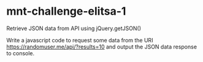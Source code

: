 # mnt-challenge-elitsa-1
Retrieve JSON data from API using jQuery.getJSON()

Write a javascript code to request some data from the URI https://randomuser.me/api/?results=10 and
output the JSON data response to console.

